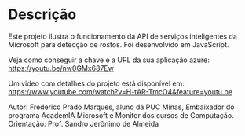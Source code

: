 # Descrição
Este projeto ilustra o funcionamento da API de serviços inteligentes da Microsoft para detecção de rostos. Foi desenvolvido em JavaScript.


Veja como conseguir a chave e a URL da sua aplicação azure: https://youtu.be/nw0GMx687Ew

Um video com detalhes do projeto está disponível em: https://www.youtube.com/watch?v=H-tAR-TmcO4&feature=youtu.be

Autor: Frederico Prado Marques, aluno da PUC Minas, Embaixador do programa AcademIA Microsoft e Monitor dos cursos de Computação.
Orientação: Prof. Sandro Jerônimo de Almeida


